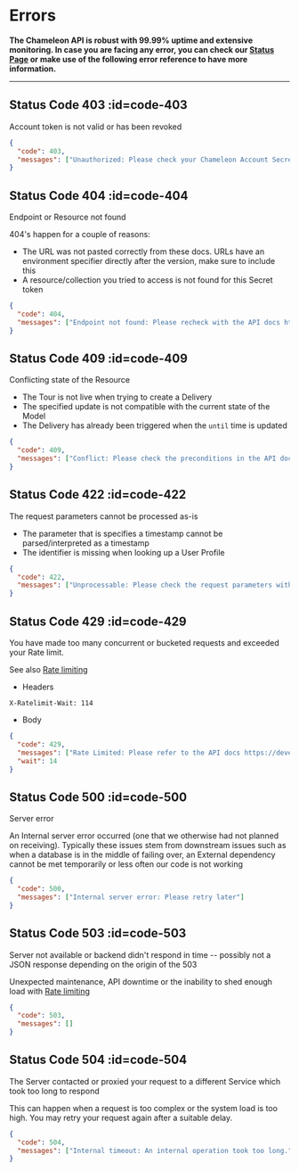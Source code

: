 # Errors

**The Chameleon API is robust with 99.99% uptime and extensive monitoring. In case you are facing any error, you can check our [Status Page](https://status.trychameleon.com) or make use of the following error reference to have more information.**

---

## Status Code 403 :id=code-403
Account token is not valid or has been revoked

```json
{
  "code": 403,
  "messages": ["Unauthorized: Please check your Chameleon Account Secret"]
}
```

## Status Code 404 :id=code-404

Endpoint or Resource not found

404's happen for a couple of reasons:

 - The URL was not pasted correctly from these docs. URLs have an environment specifier directly after the version, make sure to include this
 - A resource/collection you tried to access is not found for this Secret token

```json
{
  "code": 404,
  "messages": ["Endpoint not found: Please recheck with the API docs https://developers.trychameleon.com"]
}
```

## Status Code 409 :id=code-409

Conflicting state of the Resource

 - The Tour is not live when trying to create a Delivery
 - The specified update is not compatible with the current state of the Model
 - The Delivery has already been triggered when the `until` time is updated

```json
{
  "code": 409,
  "messages": ["Conflict: Please check the preconditions in the API docs https://developers.trychameleon.com"]
}
```

## Status Code 422 :id=code-422

The request parameters cannot be processed as-is

 - The parameter that is specifies a timestamp cannot be parsed/interpreted as a timestamp
 - The identifier is missing when looking up a User Profile

```json
{
  "code": 422,
  "messages": ["Unprocessable: Please check the request parameters with the API docs https://developers.trychameleon.com"]
}
```

## Status Code 429 :id=code-429

You have made too many concurrent or bucketed requests and exceeded your Rate limit.

See also [Rate limiting](concepts/rate-limiting.md)

- Headers

```
X-Ratelimit-Wait: 114
```

- Body

```json
{
  "code": 429,
  "messages": ["Rate Limited: Please refer to the API docs https://developers.trychameleon.com/#/concepts/rate-limiting for more information"],
  "wait": 14
}
```

## Status Code 500 :id=code-500

Server error

An Internal server error occurred (one that we otherwise had not planned on receiving). Typically these issues stem from downstream issues such as when a database is in the middle of failing over, an External dependency cannot be met temporarily or less often our code is not working

```json
{
  "code": 500,
  "messages": ["Internal server error: Please retry later"]
}
```

## Status Code 503 :id=code-503

Server not available or backend didn't respond in time -- possibly not a JSON response depending on the origin of the 503

Unexpected maintenance, API downtime or the inability to shed enough load with [Rate limiting](rate-limiting.md)

```json
{
  "code": 503,
  "messages": []
}
```

## Status Code 504 :id=code-504

The Server contacted or proxied your request to a different Service which took too long to respond

This can happen when a request is too complex or the system load is too high. You may retry your request again after a suitable delay.

```json
{
  "code": 504,
  "messages": ["Internal timeout: An internal operation took too long."]
}
```
